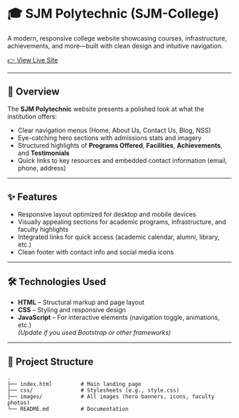 # 🎓 SJM Polytechnic (SJM-College)

A modern, responsive college website showcasing courses, infrastructure, achievements, and more—built with clean design and intuitive navigation.

[👉 View Live Site](https://badri2214.github.io/SJM-College/)

---

## 📌 Overview

The **SJM Polytechnic** website presents a polished look at what the institution offers:
- Clear navigation menus (Home, About Us, Contact Us, Blog, NSS)  
- Eye-catching hero sections with admissions stats and imagery  
- Structured highlights of **Programs Offered**, **Facilities**, **Achievements**, and **Testimonials**  
- Quick links to key resources and embedded contact information (email, phone, address)  

---

## ✨ Features

- Responsive layout optimized for desktop and mobile devices  
- Visually appealing sections for academic programs, infrastructure, and faculty highlights  
- Integrated links for quick access (academic calendar, alumni, library, etc.)  
- Clean footer with contact info and social media icons  

---

## 🛠️ Technologies Used

- **HTML** – Structural markup and page layout  
- **CSS** – Styling and responsive design  
- **JavaScript** – For interactive elements (navigation toggle, animations, etc.)  
*(Update if you used Bootstrap or other frameworks)*  

---

## 📂 Project Structure

```text
.
├── index.html         # Main landing page
├── css/               # Stylesheets (e.g., style.css)
├── images/            # All images (hero banners, icons, faculty photos)
└── README.md          # Documentation
